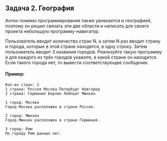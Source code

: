## Задача 2. География
Антон помимо программирования также увлекается и географией, поэтому он решил связать эти две области и написать для своего проекта небольшую программу-навигатор.

Пользователь вводит количество стран N, а затем N раз вводит страну и города, которые в этой стране находятся, в одну строку. Затем пользователь вводит 3 названия городов. Реализуйте такую программу и для каждого из трёх городов укажите, в какой стране он находится. Если такого города нет, то вывести соответствующее сообщение.

#### Пример: 
````
Кол-во стран: 2
1 страна: Россия Москва Петербург Новгород
2 страна: Германия Берлин Лейпциг Мюнхен

1 город: Москва
Город Москва расположен в стране Россия.

2 город: Мюнхен
Город Мюнхен расположен в стране Германия.

3 город: Рим
По городу Рим данных нет.
````
